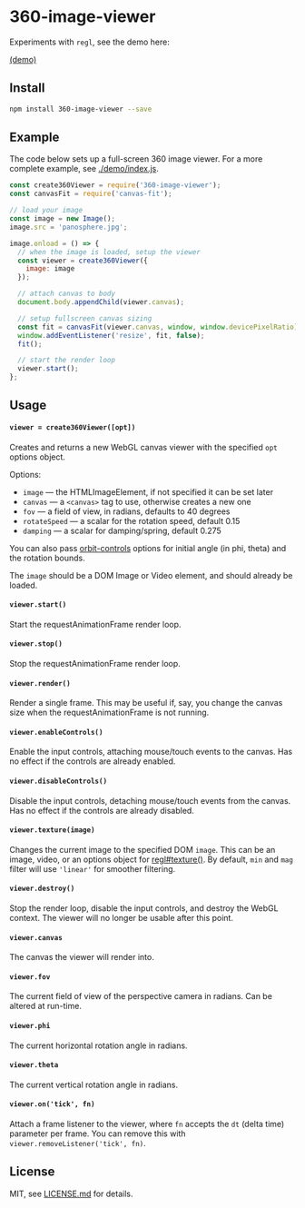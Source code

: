 # 360-image-viewer

Experiments with `regl`, see the demo here:

[(demo)](http://360-image-viewer-test.surge.sh/)

## Install

```sh
npm install 360-image-viewer --save
```

## Example

The code below sets up a full-screen 360 image viewer. For a more complete example, see [./demo/index.js](./demo/index.js).

```js
const create360Viewer = require('360-image-viewer');
const canvasFit = require('canvas-fit');

// load your image
const image = new Image();
image.src = 'panosphere.jpg';

image.onload = () => {
  // when the image is loaded, setup the viewer
  const viewer = create360Viewer({
    image: image
  });

  // attach canvas to body
  document.body.appendChild(viewer.canvas);

  // setup fullscreen canvas sizing
  const fit = canvasFit(viewer.canvas, window, window.devicePixelRatio);
  window.addEventListener('resize', fit, false);
  fit();

  // start the render loop
  viewer.start();
};
```

## Usage

#### `viewer = create360Viewer([opt])`

Creates and returns a new WebGL canvas viewer with the specified `opt` options object.

Options:

- `image` — the HTMLImageElement, if not specified it can be set later
- `canvas` —  a `<canvas>` tag to use, otherwise creates a new one
- `fov` — a field of view, in radians, defaults to 40 degrees
- `rotateSpeed` — a scalar for the rotation speed, default 0.15
- `damping` — a scalar for damping/spring, default 0.275

You can also pass [orbit-controls](https://github.com/Jam3/orbit-controls) options for initial angle (in phi, theta) and the rotation bounds.

The `image` should be a DOM Image or Video element, and should already be loaded.

#### `viewer.start()`

Start the requestAnimationFrame render loop.

#### `viewer.stop()`

Stop the requestAnimationFrame render loop.

#### `viewer.render()`

Render a single frame. This may be useful if, say, you change the canvas size when the requestAnimationFrame is not running.

#### `viewer.enableControls()`

Enable the input controls, attaching mouse/touch events to the canvas. Has no effect if the controls are already enabled.

#### `viewer.disableControls()`

Disable the input controls, detaching mouse/touch events from the canvas. Has no effect if the controls are already disabled.

#### `viewer.texture(image)`

Changes the current image to the specified DOM `image`. This can be an image, video, or an options object for [regl#texture()](https://github.com/regl-project/regl/blob/gh-pages/API.md#textures). By default, `min` and `mag` filter will use `'linear'` for smoother filtering.

#### `viewer.destroy()`

Stop the render loop, disable the input controls, and destroy the WebGL context. The viewer will no longer be usable after this point.

#### `viewer.canvas`

The canvas the viewer will render into.

#### `viewer.fov`

The current field of view of the perspective camera in radians. Can be altered at run-time.

#### `viewer.phi`

The current horizontal rotation angle in radians.

#### `viewer.theta`

The current vertical rotation angle in radians.

#### `viewer.on('tick', fn)`

Attach a frame listener to the viewer, where `fn` accepts the `dt` (delta time) parameter per frame. You can remove this with `viewer.removeListener('tick', fn)`.

## License

MIT, see [LICENSE.md](http://github.com/Jam3/360-image-viewer/blob/master/LICENSE.md) for details.
